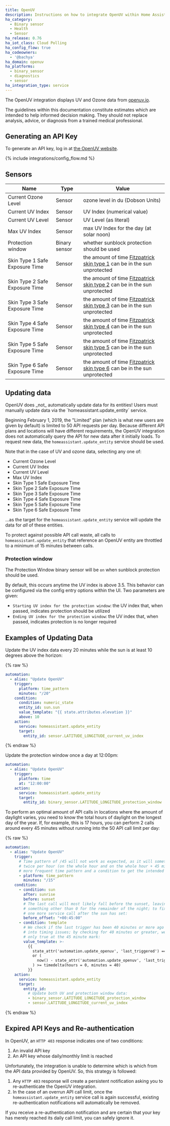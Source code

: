 ```yaml
---
title: OpenUV
description: Instructions on how to integrate OpenUV within Home Assistant.
ha_category:
  - Binary sensor
  - Health
  - Sensor
ha_release: 0.76
ha_iot_class: Cloud Polling
ha_config_flow: true
ha_codeowners:
  - '@bachya'
ha_domain: openuv
ha_platforms:
  - binary_sensor
  - diagnostics
  - sensor
ha_integration_type: service
---
```


The OpenUV integration displays UV and Ozone data from [openuv.io](https://www.openuv.io/).

<div class='note warning'>
The guidelines within this documentation constitute estimates which are intended to help
informed decision making. They should not replace analysis, advice, or diagnosis from a
trained medical professional.
</div>

## Generating an API Key

To generate an API key, log in at [the OpenUV website](https://www.openuv.io/).

{% include integrations/config_flow.md %}

## Sensors

| Name                           | Type          | Value                                                                                                                       |
| ------------------------------ | ------------- | --------------------------------------------------------------------------------------------------------------------------- |
| Current Ozone Level            | Sensor        | ozone level in du (Dobson Units)                                                                                            |
| Current UV Index               | Sensor        | UV Index (numerical value)                                                                                                  |
| Current UV Level               | Sensor        | UV Level (as literal)                                                                                                       |
| Max UV Index                   | Sensor        | max UV Index for the day (at solar noon)                                                                                    |
| Protection window              | Binary sensor | whether sunblock protection should be used                                                                                  |
| Skin Type 1 Safe Exposure Time | Sensor        | the amount of time [Fitzpatrick skin type 1](https://en.wikipedia.org/wiki/Fitzpatrick_scale) can be in the sun unprotected |
| Skin Type 2 Safe Exposure Time | Sensor        | the amount of time [Fitzpatrick skin type 2](https://en.wikipedia.org/wiki/Fitzpatrick_scale) can be in the sun unprotected |
| Skin Type 3 Safe Exposure Time | Sensor        | the amount of time [Fitzpatrick skin type 3](https://en.wikipedia.org/wiki/Fitzpatrick_scale) can be in the sun unprotected |
| Skin Type 4 Safe Exposure Time | Sensor        | the amount of time [Fitzpatrick skin type 4](https://en.wikipedia.org/wiki/Fitzpatrick_scale) can be in the sun unprotected |
| Skin Type 5 Safe Exposure Time | Sensor        | the amount of time [Fitzpatrick skin type 5](https://en.wikipedia.org/wiki/Fitzpatrick_scale) can be in the sun unprotected |
| Skin Type 6 Safe Exposure Time | Sensor        | the amount of time [Fitzpatrick skin type 6](https://en.wikipedia.org/wiki/Fitzpatrick_scale) can be in the sun unprotected |

## Updating data

<div class='note warning'>
OpenUV does _not_ automatically update data for its entities! Users must manually
update data via the `homeassistant.update_entity` service.
</div>

Beginning February 1, 2019, the "Limited" plan (which is what new users are given by
default) is limited to 50 API requests per day. Because different API plans and
locations will have different requirements, the OpenUV integration does not automatically
query the API for new data after it initially loads. To request new data, the
`homeassistant.update_entity` service should be used.

Note that in the case of UV and ozone data, selecting any one of:

- Current Ozone Level
- Current UV Index
- Current UV Level
- Max UV Index
- Skin Type 1 Safe Exposure Time
- Skin Type 2 Safe Exposure Time
- Skin Type 3 Safe Exposure Time
- Skin Type 4 Safe Exposure Time
- Skin Type 5 Safe Exposure Time
- Skin Type 6 Safe Exposure Time

...as the target for the `homeassistant.update_entity` service will update the data for
_all_ of these entities.

To protect against possible API call waste, all calls to `homeassistant.update_entity`
that reference an OpenUV entity are throttled to a minimum of 15 minutes between calls.

### Protection window

The Protection Window binary sensor will be `on` when sunblock protection should be used.

By default, this occurs anytime the UV index is above 3.5. This behavior can be
configured via the config entry options within the UI. Two parameters are given:

- `Starting UV index for the protection window`: the UV index that, when passed, indicates
  protection should be utilized
- `Ending UV index for the protection window`: the UV index that, when passed, indicates
  protection is no longer required

## Examples of Updating Data

Update the UV index data every 20 minutes while the sun is at least 10 degrees above the
horizon:

{% raw %}
```yaml
automation:
  - alias: "Update OpenUV"
    trigger:
      platform: time_pattern
      minutes: "/20"
    condition:
      condition: numeric_state
      entity_id: sun.sun
      value_template: "{{ state.attributes.elevation }}"
      above: 10
    action:
      service: homeassistant.update_entity
      target:
        entity_id: sensor.LATITUDE_LONGITUDE_current_uv_index
```
{% endraw %}

Update the protection window once a day at 12:00pm:

```yaml
automation:
  - alias: "Update OpenUV"
    trigger:
      platform: time
      at: "12:00:00"
    action:
      service: homeassistant.update_entity
      target:
        entity_id: binary_sensor.LATITUDE_LONGITUDE_protection_window
```

To perform an optimal amount of API calls in locations where the amount of daylight
varies, you need to know the total hours of daylight on the longest day of the year. If,
for example, this is 17 hours, you can perform 2 calls around every 45 minutes without
running into the 50 API call limit per day:

{% raw %}
```yaml
automation:
  - alias: "Update OpenUV"
    trigger:
      # Time pattern of /45 will not work as expected, as it will sometimes be true
      # twice per hour (on the whole hour and on the whole hour + 45 minutes); use a
      # more frequent time pattern and a condition to get the intended behavior:
      - platform: time_pattern
        minutes: "/15"
    condition:
      - condition: sun
        after: sunrise
        before: sunset
        # The last call will most likely fall before the sunset, leaving the UV index at
        # something other than 0 for the remainder of the night; to fix this, we allow
        # one more service call after the sun has set:
        before_offset: "+00:45:00"
      - condition: template
        # We check if the last trigger has been 40 minutes or more ago so we don't run
        # into timing issues; by checking for 40 minutes or greater, we ensure this is
        # only true at the 45 minute mark:
        value_template: >- 
          {{
            state_attr('automation.update_openuv', 'last_triggered') == None
            or (
              now() - state_attr('automation.update_openuv', 'last_triggered')
            ) >= timedelta(hours = 0, minutes = 40)
          }}
    action:
      service: homeassistant.update_entity
      target:
        entity_id:
          # Update both UV and protection window data:
          - binary_sensor.LATITUDE_LONGITUDE_protection_window
          - sensor.LATITUDE_LONGITUDE_current_uv_index
```
{% endraw %}

## Expired API Keys and Re-authentication

In OpenUV, an `HTTP 403` response indicates one of two conditions:

1. An invalid API key
2. An API key whose daily/monthly limit is reached

Unfortunately, the integration is unable to determine which is which from the API data
provided by OpenUV. So, this strategy is followed:

1. Any `HTTP 403` response will create a persistent notification asking you to
   re-authenticate the OpenUV integration.
2. In the case of an overrun API call limit, once the `homeassistant.update_entity`
   service call is again successful, existing re-authentication notifications will
   automatically be removed.

If you receive a re-authentication notification and are certain that your key has merely
reached its daily call limit, you can safely ignore it.
